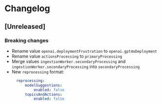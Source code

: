 # Changelog

## [Unreleased]

### Breaking changes

* Rename value `openai.deploymentFrustration` to `openai.gpt4oDeployment`
* Rename value `actionsProcessing` to `primaryProcessing`
* Merge values `ingestionWorker.secondaryProcessing`
  and `ingestionWorker.secondaryProcessing` into
  `secondaryProcessing`
* New `reprocessing` format:
  ```yaml
    reprocessing:
        modelSuggestions:
            enabled: false
        topicsAndActions:
            enabled: false
    ```